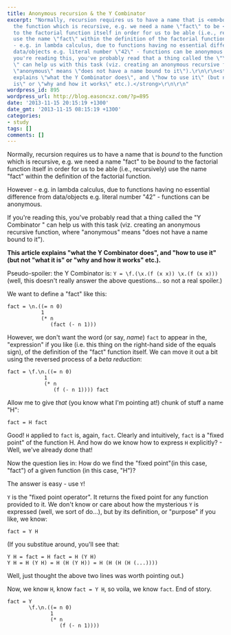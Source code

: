 ```yaml
---
title: Anonymous recursion & the Y Combinator
excerpt: "Normally, recursion requires us to have a name that is <em>bound</em> to
  the function which is recursive, e.g. we need a name \"fact\" to be <em>bound</em>
  to the factorial function itself in order for us to be able (i.e., recursively)
  use the name \"fact\" within the definition of the factorial function.\r\n\r\nHowever
  - e.g. in lambda calculus, due to functions having no essential difference from
  data/objects e.g. literal number \"42\" - functions can be anonymous.\r\n\r\nIf
  you're reading this, you've probably read that a thing called the \"Y Combinator
  \" can help us with this task (viz. creating an anonymous recursive function, where
  \"anonymous\" means \"does not have a name bound to it\").\r\n\r\n<strong>This article
  explains \"what the Y Combinator does\", and \"how to use it\" (but not \"what it
  is\" or \"why and how it works\" etc.).</strong>\r\n\r\n"
wordpress_id: 895
wordpress_url: http://blog.easoncxz.com/?p=895
date: '2013-11-15 20:15:19 +1300'
date_gmt: '2013-11-15 08:15:19 +1300'
categories:
- study
tags: []
comments: []
---
```

<p>Normally, recursion requires us to have a name that is <em>bound</em> to the function which is recursive, e.g. we need a name "fact" to be <em>bound</em> to the factorial function itself in order for us to be able (i.e., recursively) use the name "fact" within the definition of the factorial function.</p>
<p>However - e.g. in lambda calculus, due to functions having no essential difference from data/objects e.g. literal number "42" - functions can be anonymous.</p>
<p>If you're reading this, you've probably read that a thing called the "Y Combinator " can help us with this task (viz. creating an anonymous recursive function, where "anonymous" means "does not have a name bound to it").</p>
<p><strong>This article explains "what the Y Combinator does", and "how to use it" (but not "what it is" or "why and how it works" etc.).</strong></p>
<p><a id="more"></a><a id="more-895"></a></p>
<p>Pseudo-spoiler: the Y Combinator is: <code>Y = \f.(\x.(f (x x)) \x.(f (x x)))</code> (well, this doesn't really answer the above questions... so not a real spoiler.)</p>
<p>We want to define a "fact" like this:</p>
<pre><code>fact = \n.((= n 0)
           1
           (* n
              (fact (- n 1)))
</code></pre>
<p>However, we don't want the word (or say, <em>name</em>) <code>fact</code> to appear in the, "expression" if you like (i.e. this thing on the right-hand side of the equals sign), of the definition of the "fact" function itself. We can move it out a bit using the reversed process of a <em>beta reduction</em>:</p>
<pre><code>fact = \f.\n.((= n 0)
            1
            (* n
               (f (- n 1)))) fact
</code></pre>
<p>Allow me to give <em>that</em> (you know what I'm pointing at!) chunk of stuff a name "H":</p>
<pre><code>fact = H fact
</code></pre>
<p>Good! <code>H</code> applied to <code>fact</code> is, again, <code>fact</code>. Clearly and intuitively, <code>fact</code> is a "fixed point" of the function H. And how do we know how to express <code>H</code> explicitly? - Well, we've already done that!</p>
<p>Now the question lies in: How do we find the "fixed point"(in this case, "fact") of a given function (in this case, "H")?</p>
<p>The answer is easy - use <code>Y</code>!</p>
<p><code>Y</code> is the "fixed point operator". It returns the fixed point for any function provided to it. We don't know or care about how the mysterious <code>Y</code> is expressed (well, we sort of do...), but by its definition, or "purpose" if you like, we know:</p>
<pre><code>fact = Y H
</code></pre>
<p>(If you substitue around, you'll see that:</p>
<pre><code>Y H = fact = H fact = H (Y H)
Y H = H (Y H) = H (H (Y H)) = H (H (H (H (...))))
</code></pre>
<p>Well, just thought the above two lines was worth pointing out.)</p>
<p>Now, we know <code>H</code>, know <code>fact = Y H</code>, so voila, we know <code>fact</code>. End of story.</p>
<pre><code>fact = Y
       \f.\n.((= n 0)
              1
              (* n
                 (f (- n 1))))
</code></pre>
